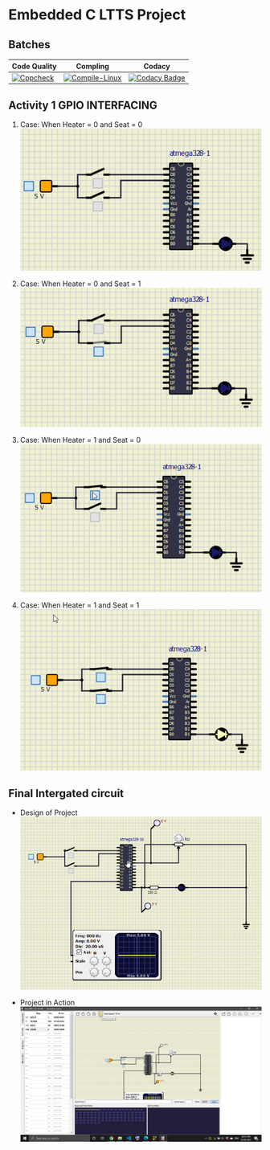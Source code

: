 # Embedded C LTTS Project
## Batches
Code Quality | Compling | Codacy
| ---- | ---- | ---- |
[![Cppcheck](https://github.com/KhubiThakkar/EmbeddedC/actions/workflows/codeQuality.yml/badge.svg)](https://github.com/KhubiThakkar/EmbeddedC/actions/workflows/codeQuality.yml) | [![Compile-Linux](https://github.com/KhubiThakkar/EmbeddedC/actions/workflows/compile.yml/badge.svg?branch=master)](https://github.com/KhubiThakkar/EmbeddedC/actions/workflows/compile.yml) | [![Codacy Badge](https://app.codacy.com/project/badge/Grade/34c2acddd03b4a17b3c3ea97fa3b43e6)](https://www.codacy.com/gh/KhubiThakkar/EmbeddedC/dashboard?utm_source=github.com&amp;utm_medium=referral&amp;utm_content=KhubiThakkar/EmbeddedC&amp;utm_campaign=Badge_Grade) 

## Activity 1 GPIO INTERFACING

1. Case: When Heater = 0 and Seat = 0  
    ![BOTH SWITCH ARE OFF](https://github.com/KhubiThakkar/EmbeddedC/blob/master/images/OFF-OFF.png)

2. Case: When Heater = 0 and Seat = 1  
    ![ONE ON, ONE OFF](https://github.com/KhubiThakkar/EmbeddedC/blob/master/images/ON-OFF.png)

3. Case: When Heater = 1 and Seat = 0  
    ![ONE OFF, ONE ON](https://github.com/KhubiThakkar/EmbeddedC/blob/master/images/OFF-ON.png)

4. Case: When Heater = 1 and Seat = 1  
    ![BOTH SWITCH ARE ON](https://github.com/KhubiThakkar/EmbeddedC/blob/master/images/ON-ON.png)

## Final Intergated circuit

* Design of Project  
    ![circuit](https://github.com/KhubiThakkar/EmbeddedC/blob/master/images/Design.png)

* Project in Action  
    ![final circuit](https://github.com/KhubiThakkar/EmbeddedC/blob/master/images/final.png)